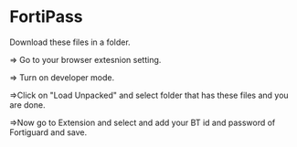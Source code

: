 # FortiPass

Download these files in a folder.

=> Go to your browser extesnion setting.

=> Turn on developer mode.

=>Click on "Load Unpacked" and select folder that has these files and you are done.

=>Now go to Extension and select and add your BT id and password of Fortiguard and save.
